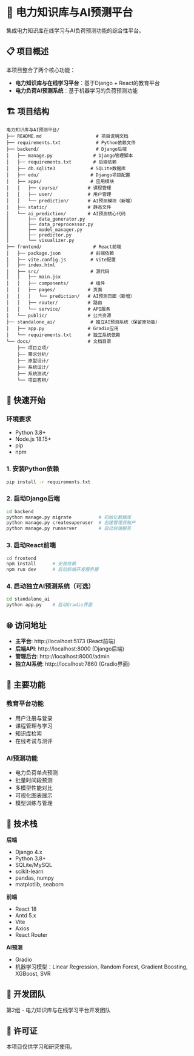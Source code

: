 # 🔌 电力知识库与AI预测平台

集成电力知识库在线学习与AI负荷预测功能的综合性平台。

## 📋 项目概述

本项目整合了两个核心功能：
- **电力知识库与在线学习平台**：基于Django + React的教育平台
- **电力负荷AI预测系统**：基于机器学习的负荷预测功能

## 🏗️ 项目结构

```
电力知识库与AI预测平台/
├── README.md                    # 项目说明文档
├── requirements.txt             # Python依赖文件
├── backend/                     # Django后端
│   ├── manage.py               # Django管理脚本
│   ├── requirements.txt        # 后端依赖
│   ├── db.sqlite3             # SQLite数据库
│   ├── edu/                   # Django项目配置
│   ├── apps/                  # 应用模块
│   │   ├── course/           # 课程管理
│   │   ├── user/             # 用户管理
│   │   └── prediction/       # AI预测模块（新增）
│   ├── static/               # 静态文件
│   └── ai_prediction/        # AI预测核心代码
│       ├── data_generator.py
│       ├── data_preprocessor.py
│       ├── model_manager.py
│       ├── predictor.py
│       └── visualizer.py
├── frontend/                   # React前端
│   ├── package.json           # 前端依赖
│   ├── vite.config.js         # Vite配置
│   ├── index.html
│   ├── src/                   # 源代码
│   │   ├── main.jsx
│   │   ├── components/        # 组件
│   │   ├── pages/            # 页面
│   │   │   └── prediction/   # AI预测页面（新增）
│   │   ├── router/           # 路由
│   │   └── service/          # API服务
│   └── public/               # 公共资源
├── standalone_ai/             # 独立AI预测系统（保留原功能）
│   ├── app.py                # Gradio应用
│   └── requirements.txt      # 独立系统依赖
└── docs/                     # 文档目录
    ├── 项目立项/
    ├── 需求分析/
    ├── 原型设计/
    ├── 系统设计/
    ├── 系统测试/
    └── 项目答辩/
```

## 🚀 快速开始

### 环境要求
- Python 3.8+
- Node.js 18.15+
- pip
- npm

### 1. 安装Python依赖
```bash
pip install -r requirements.txt
```

### 2. 启动Django后端
```bash
cd backend
python manage.py migrate          # 初始化数据库
python manage.py createsuperuser  # 创建管理员账户
python manage.py runserver        # 启动后端服务
```

### 3. 启动React前端
```bash
cd frontend
npm install      # 安装依赖
npm run dev      # 启动前端开发服务器
```

### 4. 启动独立AI预测系统（可选）
```bash
cd standalone_ai
python app.py    # 启动Gradio界面
```

## 🌐 访问地址

- **主平台**: http://localhost:5173 (React前端)
- **后端API**: http://localhost:8000 (Django后端)
- **管理后台**: http://localhost:8000/admin
- **独立AI系统**: http://localhost:7860 (Gradio界面)

## 🎯 主要功能

### 教育平台功能
- 用户注册与登录
- 课程管理与学习
- 知识库检索
- 在线考试与测评

### AI预测功能
- 电力负荷单点预测
- 批量时间段预测
- 多模型性能对比
- 可视化图表展示
- 模型训练与管理

## 🔧 技术栈

**后端**
- Django 4.x
- Python 3.8+
- SQLite/MySQL
- scikit-learn
- pandas, numpy
- matplotlib, seaborn

**前端**
- React 18
- Antd 5.x
- Vite
- Axios
- React Router

**AI预测**
- Gradio
- 机器学习模型：Linear Regression, Random Forest, Gradient Boosting, XGBoost, SVR

## 👥 开发团队

第2组 - 电力知识库与在线学习平台开发团队

## 📄 许可证

本项目仅供学习和研究使用。
